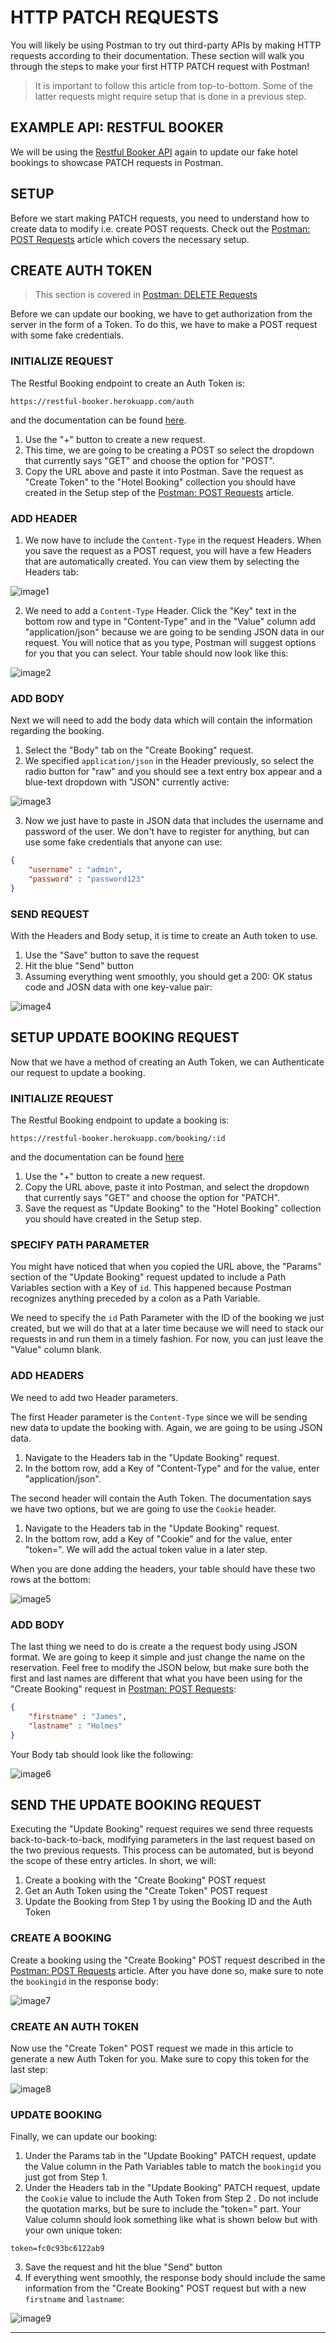 # HTTP PATCH REQUESTS

You will likely be using Postman to try out third-party APIs by making HTTP requests according to their documentation. These section will walk you through the steps to make your first HTTP PATCH request with Postman!

> It is important to follow this article from top-to-bottom. Some of the latter requests might require setup that is done in a previous step.

## EXAMPLE API: RESTFUL BOOKER

We will be using the [Restful Booker API](https://restful-booker.herokuapp.com/) again to update our fake hotel bookings to showcase PATCH requests in Postman.

## SETUP

Before we start making PATCH requests, you need to understand how to create data to modify i.e. create POST requests. Check out the [Postman: POST Requests](https://github.com/rogers-obrien-rad/api-alchemy/blob/main/documents/postman/5_post_requests.md) article which covers the necessary setup.

## CREATE AUTH TOKEN

> This section is covered in [Postman: DELETE Requests]()

Before we can update our booking, we have to get authorization from the server in the form of a Token. To do this, we have to make a POST request with some fake credentials.

### INITIALIZE REQUEST

The Restful Booking endpoint to create an Auth Token is:

```
https://restful-booker.herokuapp.com/auth
```

and the documentation can be found [here](https://restful-booker.herokuapp.com/apidoc/index.html#api-Auth-CreateToken).

 1. Use the "+" button﻿ to create a new request.
 2. This time, we are going to be creating a POST so select the dropdown that currently says "GET" and choose the option for "POST".
 3. Copy the URL above and paste it into Postman. Save the request as "Create Token" to the "Hotel Booking" collection you should have created in the Setup step of the [Postman: POST Requests](https://github.com/rogers-obrien-rad/api-alchemy/blob/main/documents/postman/5_post_requests.md) article.


### ADD HEADER

 1. We now have to include the `Content-Type` in the request Headers. When you save the request as a POST request, you will have a few Headers that are automatically created. You can view them by selecting the Headers tab:

﻿﻿![image1](https://github.com/rogers-obrien-rad/api-alchemy/assets/33231914/5dfa939e-3835-4983-a1c7-0fea98886f4c)

 2. We need to add a `Content-Type` Header. Click the "Key" text in the bottom row and type in "Content-Type" and in the "Value" column add "application/json" because we are going to be sending JSON data in our request. You will notice that as you type, Postman will suggest options for you that you can select. Your table should now look like this:

![image2](https://github.com/rogers-obrien-rad/api-alchemy/assets/33231914/296d83fb-5d89-4d41-9319-d9da9ad56b5e)

### ADD BODY

Next we will need to add the body data which will contain the information regarding the booking.

 1. Select the "Body" tab on the "Create Booking" request.
 2. We specified `application/json` in the Header previously, so select the radio button for "raw" and you should see a text entry box appear and a blue-text dropdown with "JSON" currently active:

![image3](https://github.com/rogers-obrien-rad/api-alchemy/assets/33231914/9daac8e9-bd07-4202-b1b3-330a907726bd)

 3. Now we just have to paste in JSON data that includes the username and password of the user. We don't have to register for anything, but can use some fake credentials that anyone can use:

```json
{
    "username" : "admin",
    "password" : "password123"
}
```


### SEND REQUEST

With the Headers and Body setup, it is time to create an Auth token to use.

 1. ﻿Use the "Save" button to save the request
 2. Hit the blue "Send" button﻿﻿
 3. Assuming everything went smoothly, you should get a 200: OK status code and JOSN data with one key-value pair:

﻿﻿![image4](https://github.com/rogers-obrien-rad/api-alchemy/assets/33231914/0f01781d-fcd9-41eb-81d2-101a11cba9c5)

## ﻿SETUP UPDATE BOOKING REQUEST

Now that we have a method of creating an Auth Token, we can Authenticate our request to update a booking.

### INITIALIZE REQUEST

The Restful Booking endpoint to update a booking is:

```
https://restful-booker.herokuapp.com/booking/:id
```

and the documentation can be found [here](https://restful-booker.herokuapp.com/apidoc/index.html#api-Booking-PartialUpdateBooking)

 1. Use the "+" button﻿﻿ to create a new request.
 2. Copy the URL above, paste it into Postman, and select the dropdown that currently says "GET" and choose the option for "PATCH".
 3. Save the request as "Update Booking" to the "Hotel Booking" collection you should have created in the Setup step.


### SPECIFY PATH PARAMETER

You might have noticed that when you copied the URL above, the "Params" section of the "Update Booking" request updated to include a Path Variables section with a Key of `id`. This happened because Postman recognizes anything preceded by a colon as a Path Variable.

We need to specify the `id` Path Parameter with the ID of the booking we just created, but we will do that at a later time because we will need to stack our requests in and run them in a timely fashion. For now, you can just leave the "Value" column blank.


### ADD HEADERS

We need to add two Header parameters.

The first Header parameter is the `Content-Type` since we will be sending new data to update the booking with. Again, we are going to be using JSON data.

 1. Navigate to the Headers tab in the "Update Booking" request.
 2. In the bottom row, add a Key of "Content-Type" and for the value, enter "application/json".

The second header will contain the Auth Token. The documentation says we have two options, but we are going to use the `Cookie` header.

 1. Navigate to the Headers tab in the "Update Booking" request.
 2. In the bottom row, add a Key of "Cookie" and for the value, enter "token=". We will add the actual token value in a later step.

When you are done adding the headers, your table should have these two rows at the bottom:

![image5](https://github.com/rogers-obrien-rad/api-alchemy/assets/33231914/5c5ef6b8-8d15-4dd0-9e54-6a365accc466)

### ADD BODY

The last thing we need to do is create a the request body using JSON format. We are going to keep it simple and just change the name on the reservation. Feel free to modify the JSON below, but make sure both the first and last names are different that what you have been using for the "Create Booking" request in [Postman: POST Requests](https://github.com/rogers-obrien-rad/api-alchemy/blob/main/documents/postman/5_post_requests.md):

```json
{
    "firstname" : "James",
    "lastname" : "Holmes"
}
```

Your Body tab should look like the following:

![image6](https://github.com/rogers-obrien-rad/api-alchemy/assets/33231914/a41e4c9b-3e15-4d54-b846-3881f2a3f37a)

## SEND THE UPDATE BOOKING REQUEST

Executing the "Update Booking" request requires we send three requests back-to-back-to-back, modifying parameters in the last request based on the two previous requests. This process can be automated, but is beyond the scope of these entry articles. In short, we will:

 1. Create a booking with the "Create Booking" POST request
 2. Get an Auth Token using the "Create Token" POST request
 3. Update the Booking from Step 1 by using the Booking ID and the Auth Token


### CREATE A BOOKING

Create a booking using the "Create Booking" POST request described in the [Postman: POST Requests](https://github.com/rogers-obrien-rad/api-alchemy/blob/main/documents/postman/5_post_requests.md) article. After you have done so, make sure to note the `bookingid` in the response body:

![image7](https://github.com/rogers-obrien-rad/api-alchemy/assets/33231914/a2d1adff-30bb-4350-8c39-6ff9acaed4ae)

### CREATE AN AUTH TOKEN

Now use the "Create Token" POST request we made in this article to generate a new Auth Token for you. Make sure to copy this token for the last step:

![image8](https://github.com/rogers-obrien-rad/api-alchemy/assets/33231914/afaf3285-8d7d-4bc3-8120-48e698dfbfa5)

### UPDATE BOOKING

Finally, we can update our booking:

 1. Under the Params tab in the "Update Booking" PATCH request, update the Value column in the Path Variables table to match the `bookingid` you just got from Step 1.
 2. Under the Headers tab in the "Update Booking" PATCH request, update the `Cookie` value to include the Auth Token from Step 2 . Do not include the quotation marks, but be sure to include the "token=" part. Your Value column should look something like what is shown below but with your own unique token:

```
token=fc0c93bc6122ab9
```

 3. Save the request and hit the blue "Send" button
 4. If everything went smoothly, the response body should include the same information from the "Create Booking" POST request but with a new `firstname` and `lastname`:

﻿![image9](https://github.com/rogers-obrien-rad/api-alchemy/assets/33231914/4b719b0c-5e76-4faf-aab2-b5d1bd89816b)

 ---
